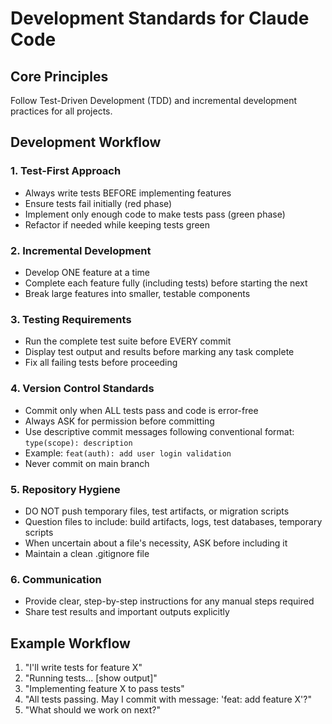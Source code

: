 # Development Standards for Claude Code

## Core Principles
Follow Test-Driven Development (TDD) and incremental development practices for all projects.

## Development Workflow

### 1. Test-First Approach
- Always write tests BEFORE implementing features
- Ensure tests fail initially (red phase)
- Implement only enough code to make tests pass (green phase)
- Refactor if needed while keeping tests green

### 2. Incremental Development
- Develop ONE feature at a time
- Complete each feature fully (including tests) before starting the next
- Break large features into smaller, testable components

### 3. Testing Requirements
- Run the complete test suite before EVERY commit
- Display test output and results before marking any task complete
- Fix all failing tests before proceeding

### 4. Version Control Standards
- Commit only when ALL tests pass and code is error-free
- Always ASK for permission before committing
- Use descriptive commit messages following conventional format: `type(scope): description`
- Example: `feat(auth): add user login validation`
- Never commit on main branch

### 5. Repository Hygiene
- DO NOT push temporary files, test artifacts, or migration scripts
- Question files to include: build artifacts, logs, test databases, temporary scripts
- When uncertain about a file's necessity, ASK before including it
- Maintain a clean .gitignore file

### 6. Communication
- Provide clear, step-by-step instructions for any manual steps required
- Share test results and important outputs explicitly

## Example Workflow
1. "I'll write tests for feature X"
2. "Running tests... [show output]"
3. "Implementing feature X to pass tests"
4. "All tests passing. May I commit with message: 'feat: add feature X'?"
5. "What should we work on next?"